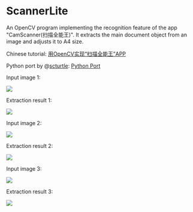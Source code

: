 ScannerLite
===========

An OpenCV program implementing the recognition feature of the app "CamScanner(扫描全能王)". It extracts the main document object from an image and adjusts it to A4 size.

Chinese tutorial: [用OpenCV实现“扫描全能王”APP](http://daisygao.com/2014/02/17/%E7%94%A8opencv%E5%AE%9E%E7%8E%B0%E6%89%AB%E6%8F%8F%E5%85%A8%E8%83%BD%E7%8E%8Bcamscanner/)

Python port by @[scturtle](https://github.com/scturtle): [Python Port](https://gist.github.com/scturtle/9052852)

Input image 1:

![](https://raw2.github.com/daisygao/ScannerLite/master/images/doc1.jpg)

Extraction result 1:

![](https://raw2.github.com/daisygao/ScannerLite/master/output/dst1.jpg)

Input image 2:

![](https://raw2.github.com/daisygao/ScannerLite/master/images/doc2.jpg)

Extraction result 2:

![](https://raw2.github.com/daisygao/ScannerLite/master/output/dst2.jpg)

Input image 3:

![](https://raw2.github.com/daisygao/ScannerLite/master/images/doc3.jpg)

Extraction result 3:

![](https://raw2.github.com/daisygao/ScannerLite/master/output/dst3.jpg)